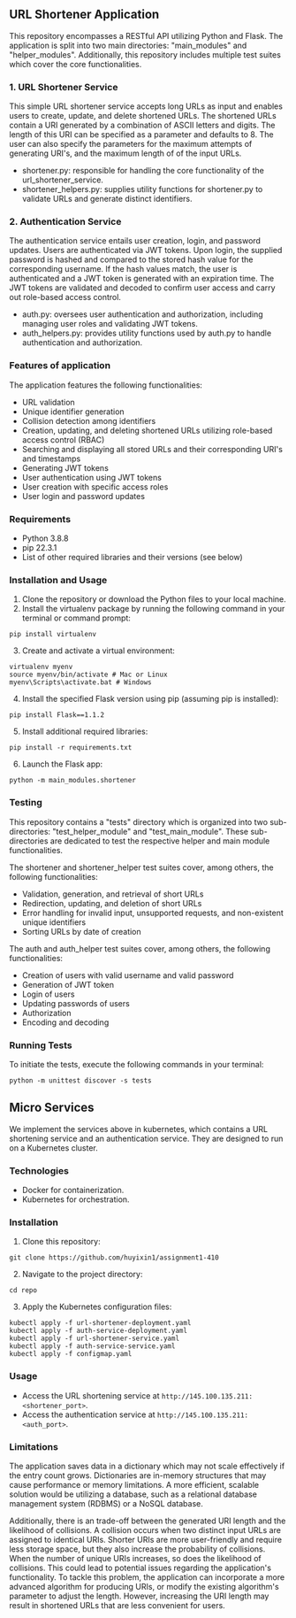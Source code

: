 ## URL Shortener Application
This repository encompasses a RESTful API utilizing Python and Flask. The application is split into two main directories: "main_modules" and "helper_modules". Additionally, this repository includes multiple test suites which cover the core functionalities.

### 1. URL Shortener Service
This simple URL shortener service accepts long URLs as input and enables users to create, update, and delete shortened URLs. The shortened URLs contain a URI generated by a combination of ASCII letters and digits. The length of this URI can be specified as a parameter and defaults to 8. The user can also specify the parameters for the maximum attempts of generating URI's, and the maximum length of of the input URLs. 

* shortener.py: responsible for handling the core functionality of the url_shortener_service. 
* shortener_helpers.py: supplies utility functions for shortener.py to validate URLs and generate distinct identifiers. 

### 2. Authentication Service
The authentication service entails user creation, login, and password updates. Users are authenticated via JWT tokens. Upon login, the supplied password is hashed and compared to the stored hash value for the corresponding username. If the hash values match, the user is authenticated and a JWT token is generated with an expiration time. The JWT tokens are validated and decoded to confirm user access and carry out role-based access control.

* auth.py: oversees user authentication and authorization, including managing user roles and validating JWT tokens.
* auth_helpers.py: provides utility functions used by auth.py to handle authentication and authorization.

### Features of application
The application features the following functionalities: 
* URL validation
* Unique identifier generation
* Collision detection among identifiers
* Creation, updating, and deleting shortened URLs utilizing role-based access control (RBAC)
* Searching and displaying all stored URLs and their corresponding URI's and timestamps
* Generating JWT tokens
* User authentication using JWT tokens
* User creation with specific access roles
* User login and password updates

### Requirements
* Python 3.8.8
* pip 22.3.1
* List of other required libraries and their versions (see below)

### Installation and Usage
1. Clone the repository or download the Python files to your local machine.
2. Install the virtualenv package by running the following command in your terminal or command prompt:
```console
pip install virtualenv
```
3. Create and activate a virtual environment:
```console
virtualenv myenv
source myenv/bin/activate # Mac or Linux
myenv\Scripts\activate.bat # Windows
```
4. Install the specified Flask version using pip (assuming pip is installed):
```console
pip install Flask==1.1.2
```
5. Install additional required libraries:
```console
pip install -r requirements.txt
```
6. Launch the Flask app:
```console
python -m main_modules.shortener
```

### Testing
This repository contains a "tests" directory which is organized into two sub-directories: "test_helper_module" and "test_main_module". These sub-directories are dedicated to test the respective helper and main module functionalities.

The shortener and shortener_helper test suites cover, among others, the following functionalities:
* Validation, generation, and retrieval of short URLs
* Redirection, updating, and deletion of short URLs
* Error handling for invalid input, unsupported requests, and non-existent unique identifiers
* Sorting URLs by date of creation

The auth and auth_helper test suites cover, among others, the following functionalities:
* Creation of users with valid username and valid password
* Generation of JWT token
* Login of users
* Updating passwords of users
* Authorization
* Encoding and decoding

### Running Tests
To initiate the tests, execute the following commands in your terminal:
```console
python -m unittest discover -s tests
```
## Micro Services
We implement the services above in kubernetes, which contains a URL shortening service and an authentication service. They are designed to run on a Kubernetes cluster.
### Technologies
- Docker for containerization.
- Kubernetes for orchestration.

### Installation

1. Clone this repository:
```console
git clone https://github.com/huyixin1/assignment1-410
```
2. Navigate to the project directory:
```console
cd repo
```
3. Apply the Kubernetes configuration files:
```console
kubectl apply -f url-shortener-deployment.yaml
kubectl apply -f auth-service-deployment.yaml
kubectl apply -f url-shortener-service.yaml
kubectl apply -f auth-service-service.yaml
kubectl apply -f configmap.yaml
```

### Usage

- Access the URL shortening service at `http://145.100.135.211:<shortener_port>`.
- Access the authentication service at `http://145.100.135.211:<auth_port>`.


### Limitations
The application saves data in a dictionary which may not scale effectively if the entry count grows. Dictionaries are in-memory structures that may cause performance or memory limitations. A more efficient, scalable solution would be utilizing a database, such as a relational database management system (RDBMS) or a NoSQL database.

Additionally, there is an trade-off between the generated URI length and the likelihood of collisions. A collision occurs when two distinct input URLs are assigned to identical URIs. Shorter URIs are more user-friendly and require less storage space, but they also increase the probability of collisions. When the number of unique URIs increases, so does the likelihood of collisions. This could lead to potential issues regarding the application's functionality. To tackle this problem, the application can incorporate a more advanced algorithm for producing URIs, or modify the existing algorithm's parameter to adjust the length. However, increasing the URI length may result in shortened URLs that are less convenient for users.
